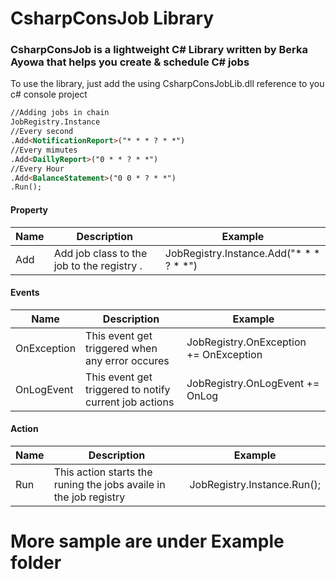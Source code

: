 # CsharpConsJob Library
### CsharpConsJob is a lightweight C# Library written by Berka Ayowa that helps you create & schedule C# jobs

To use the library, just  add the using CsharpConsJobLib.dll reference to you c# console project

```html
//Adding jobs in chain
JobRegistry.Instance
//Every second
.Add<NotificationReport>("* * * ? * *")
//Every mimutes
.Add<DaillyReport>("0 * * ? * *")
//Every Hour
.Add<BalanceStatement>("0 0 * ? * *")
.Run();
```

#### Property
| Name | Description | Example | 
| --- | --- | --- |
| Add | Add job class to the job to the registry .| JobRegistry.Instance.Add<NotificationReport>("* * * ? * *") 

#### Events
| Name | Description | Example | 
| --- | --- | --- |
| OnException | This event get triggered when any error occures| JobRegistry.OnException += OnException
| OnLogEvent | This event get triggered to notify current job actions| JobRegistry.OnLogEvent += OnLog

#### Action
| Name | Description | Example | 
| --- | --- | --- |
| Run | This action starts the runing the jobs availe in the job registry| JobRegistry.Instance.Run();

# More sample are under Example folder